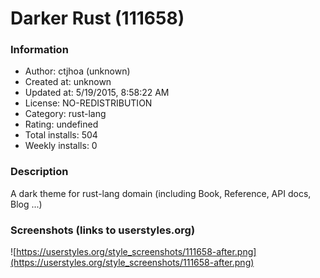 # Darker Rust (111658)

### Information
- Author: ctjhoa (unknown)
- Created at: unknown
- Updated at: 5/19/2015, 8:58:22 AM
- License: NO-REDISTRIBUTION
- Category: rust-lang
- Rating: undefined
- Total installs: 504
- Weekly installs: 0


### Description
A dark theme for rust-lang domain (including Book, Reference, API docs, Blog ...)


### Screenshots (links to userstyles.org)
![https://userstyles.org/style_screenshots/111658-after.png](https://userstyles.org/style_screenshots/111658-after.png)


